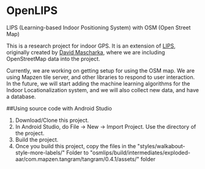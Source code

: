 # OpenLIPS
LIPS (Learning-based Indoor Positioning System) with OSM (Open Street Map)

This is a research project for indoor GPS. It is an extension of [LIPS](https://github.com/davidmascharka/LIPS), 
originally created by [David Mascharka](https://github.com/davidmascharka), 
where we are including OpenStreetMap data into the project. 

Currently, we are working on getting setup for using the OSM map. We are using Mapzen tile server, and other 
libraries to respond to user interaction.  In the future, we will start 
adding the machine learning algorithms for the Indoor Locationalization system, and we will also collect new data,
and have a database.

##Using source code with Android Studio
1. Download/Clone this project.
2. In Android Studio, do File -> New -> Import Project. Use the directory of the project.
3. Build the project.
4. Once you build this project, copy the files in the "styles/walkabout-style-more-labels/" Folder to "osmlips/build/intermediates/exploded-aar/com.mapzen.tangram/tangram/0.4.1/assets/" folder
